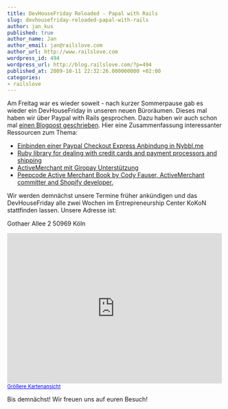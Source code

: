 ```yaml
---
title: DevHouseFriday Reloaded - Papal with Rails
slug: devhousefriday-reloaded-papal-with-rails
author: jan_kus
published: true
author_name: Jan
author_email: jan@railslove.com
author_url: http://www.railslove.com
wordpress_id: 494
wordpress_url: http://blog.railslove.com/?p=494
published_at: 2009-10-11 22:32:26.000000000 +02:00
categories:
- railslove
---
```

Am Freitag war es wieder soweit - nach kurzer Sommerpause gab es wieder ein DevHouseFriday in unseren neuen Büroräumen. Dieses mal haben wir über Paypal with Rails gesprochen. Dazu haben wir auch schon mal <a href="http://blog.railslove.com/2008/09/16/payment-processing-mit-rails-activemerchant-paypal-und-finite-state-machine/">einen Blogpost geschrieben</a>. Hier eine Zusammenfassung interessanter Ressourcen zum Thema:

<ul>
<li><a href="http://nybbl.me/">Einbinden einer Paypal Checkout Express Anbindung in Nybbl.me</a></li>
<li><a href="http://www.activemerchant.org/">Ruby library for dealing with credit cards and payment processors and shipping</a></li>
<li><a href="http://github.com/jsaedtler/active_merchant/tree/master">ActiveMerchant mit Giropay Unterstützung</a></li>
<li><a href="http://peepcode.com/products/activemerchant-pdf">Peepcode Active Merchant Book by Cody Fauser, ActiveMerchant committer and Shopify developer.</a></li>
</ul>

Wir werden demnächst unsere Termine früher ankündigen und das DevHouseFriday alle zwei Wochen im Entrepreneurship Center KoKoN stattfinden lassen. Unsere Adresse ist:

Gothaer Allee 2
50969 Köln

<iframe width="500" height="350" frameborder="0" scrolling="no" marginheight="0" marginwidth="0" src="http://maps.google.de/maps?f=q&source=s_q&hl=de&geocode=&q=railslove&sll=51.151786,10.415039&sspn=15.737839,40.693359&ie=UTF8&view=map&ei=uUDSSpmFA4WusAbyvtX1CQ&attrid=&cid=1169177153647908006&hq=railslove&hnear=&ll=50.981344,6.964645&spn=0.151303,0.343323&z=11&iwloc=A&output=embed"></iframe><br /><small><a href="http://maps.google.de/maps?f=q&source=embed&hl=de&geocode=&q=railslove&sll=51.151786,10.415039&sspn=15.737839,40.693359&ie=UTF8&view=map&ei=uUDSSpmFA4WusAbyvtX1CQ&attrid=&cid=1169177153647908006&hq=railslove&hnear=&ll=50.981344,6.964645&spn=0.151303,0.343323&z=11&iwloc=A" style="color:#0000FF;text-align:left">Größere Kartenansicht</a></small>

Bis demnächst! Wir freuen uns auf euren Besuch!
